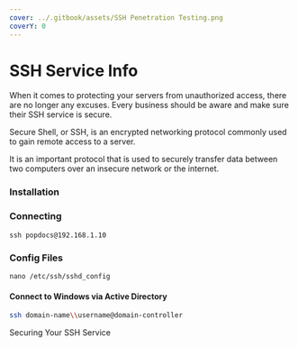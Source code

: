 ```yaml
---
cover: ../.gitbook/assets/SSH Penetration Testing.png
coverY: 0
---
```


# SSH Service Info

When it comes to protecting your servers from unauthorized access, there are no longer any excuses. Every business should be aware and make sure their SSH service is secure.&#x20;

Secure Shell, or SSH, is an encrypted networking protocol commonly used to gain remote access to a server.&#x20;

It is an important protocol that is used to securely transfer data between two computers over an insecure network or the internet.

### Installation

### Connecting

```
ssh popdocs@192.168.1.10
```

### Config Files

```
nano /etc/ssh/sshd_config
```

#### Connect to Windows via Active Directory <a href="#connect-to-windows-via-active-directory" id="connect-to-windows-via-active-directory"></a>

```sh
ssh domain-name\\username@domain-controller
```

Securing Your SSH Service

